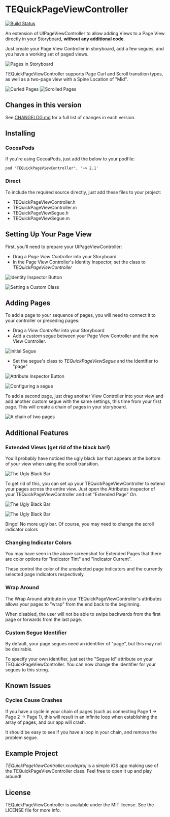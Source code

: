 # TEQuickPageViewController

[![Build Status](https://travis-ci.org/theothertomelliott/TEQuickPageViewController.svg?branch=master)](https://travis-ci.org/theothertomelliott/TEQuickPageViewController)

An extension of UIPageViewController to allow adding Views to a Page View directly in your Storyboard, **without any additional code**.

Just create your Page View Controller in storyboard, add a few segues, and you have a working set of paged views.

![Pages in Storyboard](Screenshots/storyboard-example.png)

TEQuickPageViewController supports Page Curl and Scroll transition types, as well as a two-page view with a Spine Location of "Mid".

![Curled Pages](Screenshots/curl-example.png)
![Scrolled Pages](Screenshots/scroll-example.png)

## Changes in this version

See [CHANGELOG.md](CHANGELOG.md) for a full list of changes in each version.

## Installing

### CocoaPods

If you're using CocoaPods, just add the below to your podfile:

    pod "TEQuickPageViewController", '~> 2.1'

### Direct

To include the required source directly, just add these files to your project:

* TEQuickPageViewController.h
* TEQuickPageViewController.m
* TEQuickPageViewSegue.h
* TEQuickPageViewSegue.m

## Setting Up Your Page View

First, you'll need to prepare your UIPageViewController:

* Drag a *Page View Controller* into your Storyboard
* In the Page View Controller's Identity Inspector, set the class to *TEQuickPageViewController*

![Identity Inspector Button](Screenshots/identityinspector.png)

![Setting a Custom Class](Screenshots/2-setclass.png)

## Adding Pages

To add a page to your sequence of pages, you will need to connect it to your controller or preceding pages:

* Drag a *View Controller* into your Storyboard
* Add a *custom* segue between your Page View Controller and the new View Controller.

![Initial Segue](Screenshots/customsegue1.png)

* Set the segue's class to *TEQuickPageViewSegue* and the Identifier to "page"

![Attribute Inspector Button](Screenshots/3-attributeinspector.png)

![Configuring a segue](Screenshots/page-storyboard.png)

To add a second page, just drag another View Controller into your view and add another custom segue with the same settings, this time from your first page. This will create a chain of pages in your storyboard.

![A chain of two pages](Screenshots/twopagechain.png)

## Additional Features

### Extended Views (get rid of the black bar!)

You'll probably have noticed the ugly black bar that appears at the bottom of your view when using the scroll transition.

![The Ugly Black Bar](Screenshots/uglybar.png)

To get rid of this, you can set up your TEQuickPageViewController to extend your pages across the entire view. Just open the Attributes inspector of your TEQuickPageViewController and set "Extended Page" *On*.

![The Ugly Black Bar](Screenshots/extendedpage.png)

![The Ugly Black Bar](Screenshots/nouglybar.png)

Bingo! No more ugly bar. Of course, you may need to change the scroll indicator colors

### Changing Indicator Colors

You may have seen in the above screenshot for Extended Pages that there are color options for "Indicator Tint" and "Indicator Current".

These control the color of the unselected page indicators and the currently selected page indicators respectively.

### Wrap Around

The Wrap Around attribute in your TEQuickPageViewController's attributes allows your pages to "wrap" from the end back to the beginning.

When disabled, the user will not be able to swipe backwards from the first page or forwards from the last page.

### Custom Segue Identifier

By default, your page segues need an identifier of "page", but this may not be desirable.

To specify your own identifier, just set the "Segue Id" attribute on your TEQuickPageViewController. You can now change the identifier for your segues to this string.

## Known Issues

### Cycles Cause Crashes

If you have a cycle in your chain of pages (such as connecting Page 1 -> Page 2 -> Page 1), this will result in an infinite loop when establishing the array of pages, and our app will crash.

It should be easy to see if you have a loop in your chain, and remove the problem segue.

## Example Project

*TEQuickPageViewController.xcodeproj* is a simple iOS app making use of the TEQuickPageViewController class. Feel free to open it up and play around!

## License

TEQuickPageViewController is available under the MIT license. See the LICENSE file for more info.
